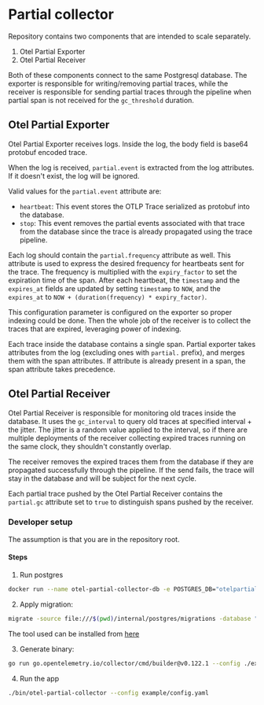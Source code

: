 # Partial collector

Repository contains two components that are intended to scale separately.

1. Otel Partial Exporter
2. Otel Partial Receiver

Both of these components connect to the same Postgresql database. The exporter is responsible for writing/removing partial traces, while the receiver
is responsible for sending partial traces through the pipeline when partial span is not received for the `gc_threshold` duration.

## Otel Partial Exporter

Otel Partial Exporter receives logs. Inside the log, the body field is base64 protobuf encoded trace.

When the log is received, `partial.event` is extracted from the log attributes. If it doesn't exist, the log will be ignored.

Valid values for the `partial.event` attribute are:
- `heartbeat`: This event stores the OTLP Trace serialized as protobuf into the database.
- `stop`: This event removes the partial events associated with that trace from the database since the trace is already propagated using the trace pipeline.

Each log should contain the `partial.frequency` attribute as well. This attribute is used to express the desired frequency for heartbeats sent for the trace.
The frequency is multiplied with the `expiry_factor` to set the expiration time of the span. After each heartbeat, the `timestamp` and the `expires_at` fields
are updated by setting `timestamp` to `NOW`, and the `expires_at` to `NOW + (duration(frequency) * expiry_factor)`.

This configuration parameter is configured on the exporter so proper indexing could be done. Then the whole job of the receiver is to collect the traces that
are expired, leveraging power of indexing.

Each trace inside the database contains a single span. Partial exporter takes attributes from the log (excluding ones with `partial.` prefix), and merges them
with the span attributes. If attribute is already present in a span, the span attribute takes precedence.

## Otel Partial Receiver

Otel Partial Receiver is responsible for monitoring old traces inside the database. It uses the `gc_interval` to query old traces at specified interval + the jitter.
The jitter is a random value applied to the interval, so if there are multiple deployments of the receiver collecting expired traces running on the same clock,
they shouldn't constantly overlap.

The receiver removes the expired traces them from the database if they are propagated successfully through the pipeline.
If the send fails, the trace will stay in the database and will be subject for the next cycle.

Each partial trace pushed by the Otel Partial Receiver contains the `partial.gc` attribute set to `true` to distinguish spans pushed by the receiver.

### Developer setup

The assumption is that you are in the repository root.

#### Steps
1. Run postgres
```bash
docker run --name otel-partial-collector-db -e POSTGRES_DB="otelpartialcollector" -e POSTGRES_PASSWORD=test -d -p 40444:5432 --rm postgres:latest
```
2. Apply migration:
```bash
migrate -source file:///$(pwd)/internal/postgres/migrations -database "postgres://postgres:test@localhost:40444/otelpartialcollector?sslmode=disable" up
```
The tool used can be installed from [here](https://github.com/golang-migrate/migrate/tree/master/cmd/migrate)

3. Generate binary:

```bash
go run go.opentelemetry.io/collector/cmd/builder@v0.122.1 --config ./example/builder-config.yaml
```

4. Run the app

```bash
./bin/otel-partial-collector --config example/config.yaml
```

